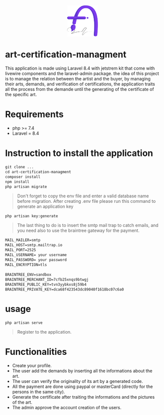 <p align="center">
  <img src="/public/images/logoPurple2.svg" width="100" height="100" />
</p>

# art-certification-managment
This application is made using Laravel 8.4 with jetstrem kit that come with livewire components and the laravel-admin package. the idea of this project is to manage the relation between the artist and the buyer, by managing their arts, demands, and verification of certifications, the application traits all the process from the demande until the generating of the certificate of the specific art.

# Requirements
- php >= 7.4
- Laravel = 8.4
 
# Instruction to install the application
```
git clone ...
cd art-certification-managment
composer install
npm install
php artisan migrate
```
> Don't forget to copy the env file and enter a valid database name before migration.
> After creating .env file please run this command to generate an application key 
```
php artisan key:generate
```
> The last thing to do is to insert the smtp mail trap to catch emails, and you need also to use the braintree gateway for the payment.
```
MAIL_MAILER=smtp
MAIL_HOST=smtp.mailtrap.io
MAIL_PORT=2525
MAIL_USERNAME= your username
MAIL_PASSWORD= your password
MAIL_ENCRYPTION=tls

BRAINTREE_ENV=sandbox
BRAINTREE_MERCHANT_ID=7cfb25xnqs9btwgj
BRAINTREE_PUBLIC_KEY=tvn3yybkxs8j59b4
BRAINTREE_PRIVATE_KEY=dca68f423543dc89040f1618bc07c6a0
```

# usage
```
php artisan serve
```
> Register to the application.

# Functionalities
- Create your profile.
- The user add the demands by inserting all the informations about the art.
- The user can verify the originality of its art by a generated code.
- All the payment are done using paypal or masterCard (directly for the persons in the same city).
- Generate the certificate after traiting the informations and the pictures of the art.
- The admin approve the account creation of the users.
